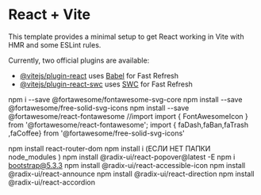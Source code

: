 # React + Vite

This template provides a minimal setup to get React working in Vite with HMR and some ESLint rules.

Currently, two official plugins are available:

- [@vitejs/plugin-react](https://github.com/vitejs/vite-plugin-react/blob/main/packages/plugin-react/README.md) uses [Babel](https://babeljs.io/) for Fast Refresh
- [@vitejs/plugin-react-swc](https://github.com/vitejs/vite-plugin-react-swc) uses [SWC](https://swc.rs/) for Fast Refresh

npm i --save @fortawesome/fontawesome-svg-core
npm install --save @fortawesome/free-solid-svg-icons
npm install --save @fortawesome/react-fontawesome
//import 
import { FontAwesomeIcon } from '@fortawesome/react-fontawesome';
import { faDash,faBan,faTrash ,faCoffee} from '@fortawesome/free-solid-svg-icons'
 
 <FontAwesomeIcon icon={faBan}  />
 
 npm install react-router-dom 
 npm install  i (ЕСЛИ НЕТ ПАПКИ node_modules )
 npm install @radix-ui/react-popover@latest -E
 npm i bootstrap@5.3.3
 npm install @radix-ui/react-accessible-icon
 npm install @radix-ui/react-announce
 npm install @radix-ui/react-direction
 npm install @radix-ui/react-accordion